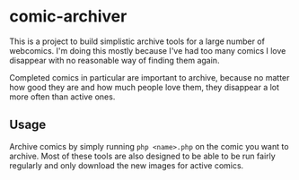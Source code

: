 # comic-archiver

This is a project to build simplistic archive tools for a large number of
webcomics. I'm doing this mostly because I've had too many comics I love
disappear with no reasonable way of finding them again.

Completed comics in particular are important to archive, because no matter how
good they are and how much people love them, they disappear a lot more often
than active ones.

## Usage

Archive comics by simply running `php <name>.php` on the comic you want to
archive. Most of these tools are also designed to be able to be run fairly
regularly and only download the new images for active comics.
